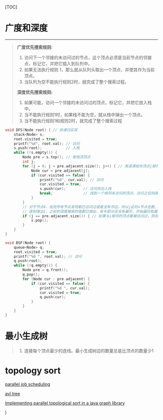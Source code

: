 [TOC]

# 广度和深度

---

> **广度优先搜索规则:**
>
> 1. 访问下一个邻接的未访问过的节点，这个顶点必须是当前节点的邻接点，标记它，并把它插入到队列中。
> 2. 如果无法执行规则 1，那么就从队列头取出一个顶点，并使其作为当前顶点。
> 3. 当队列为空不能执行规则2时，就完成了整个搜索过程。
>
> **深度优先搜索规则:**
>
> 1. 如果可能，访问一个邻接的未访问过的顶点，标记它，并把它放入栈中。
> 2. 当不能执行规则1时，如果栈不能为空，就从栈中弹出一个顶点。
> 3. 当不能执行规则1和规则2时，就完成了整个搜索过程



```c
void DFS(Node root) { // 非递归实现
    stack<Node> s;
    root.visited = true;
    printf("%d", root.val); // 访问
    s.push(root);           // 入栈
    while (!s.empty()) {
        Node pre = s.top(); // 取栈顶顶点
        int j;
        for (j = 0; j < pre.adjacent.size(); j++) { // 英语课给你顶点j相邻的顶点
            Node cur = pre.adjacent[j];
            if (cur.visited == false) {
                printf("%d", cur.val); // 访问
                cur.visited = true;
                s.push(cur);        // 访问完后入栈
                break;              // 找到一个相邻未访问的顶点，访问之后则跳出循环
            }
        }
        // 对于节点4，找完所有节点发现都已访问过或者没有邻边，所以j此时=节点总数，然后把这个4给弹出来
        // 直到弹出1，之前的深度搜索的值都已弹出，有半部分还没有遍历，开始遍历有阗
        if (j == pre.adjacent.size()) { // 如果与i相邻的顶点都被访问过，则将顶点i出栈
            s.pop();
        }
    }
}

void BSF(Node root) {
    queue<Node> q;
    root.visited = true;
    printf("%d ", root.val); // 访问
    q.push(root);
    while (!q.empty()) {
        Node pre = q.front();
        q.pop();
        for (Node cur : pre.adjacent) {
            if (cur.visited == false) {
                printf("%d ", cur.val);
                cur.visited = true;
                q.push(cur);
            }
        }
    }
}
```

# 最小生成树

> 1. 连接每个顶点最少的连线。最小生成树边的数量总是比顶点的数量少1

# topology sort

[parallel job scheduling](http://www.codebytes.in/2015/11/parallel-job-scheduling-using.html)

[avl tree](https://courses.cs.washington.edu/courses/cse332/16sp/exams/cse332-final-12wi.pdf)

[Implementing parallel topological sort in a java graph library](http://fmt.cs.utwente.nl/files/sprojects/64.pdf)

























)